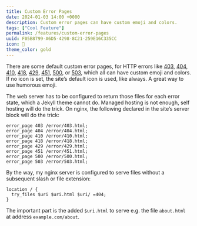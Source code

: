 ```yaml
---
title: Custom Error Pages
date: 2024-01-03 14:00 +0000
description: Custom error pages can have custom emoji and colors.
tags: ["Cool Feature"]
permalink: /features/custom-error-pages
uuid: F05B8799-A6D5-4298-8C21-259E16C335CC
icon: 🎏
theme_color: gold
---
```

There are some default custom error pages, for HTTP errors like [403](/error/403), [404](/error/404), [410](/error/410), [418](/error/418), [429](/error/429), [451](/error/451), [500](/error/500), or [503](/error/503), which all can have custom emoji and colors. If no icon is set, the site’s default icon is used, like always. A great way to use humorous emoji.

The web server has to be configured to return those files for each error state, which a Jekyll theme cannot do. Managed hosting is not enough, self hosting will do the trick. On nginx, the following declared in the site’s server block will do the trick:

```nginx
error_page 403 /error/403.html;
error_page 404 /error/404.html;
error_page 410 /error/410.html;
error_page 418 /error/418.html;
error_page 429 /error/429.html;
error_page 451 /error/451.html;
error_page 500 /error/500.html;
error_page 503 /error/503.html;
```

By the way, my nginx server is configured to serve files without a subsequent slash or file extension:

```nginx
location / {
  try_files $uri $uri.html $uri/ =404;
}
```

The important part is the added `$uri.html` to serve e.g. the file `about.html` at address `example.com/about`.
